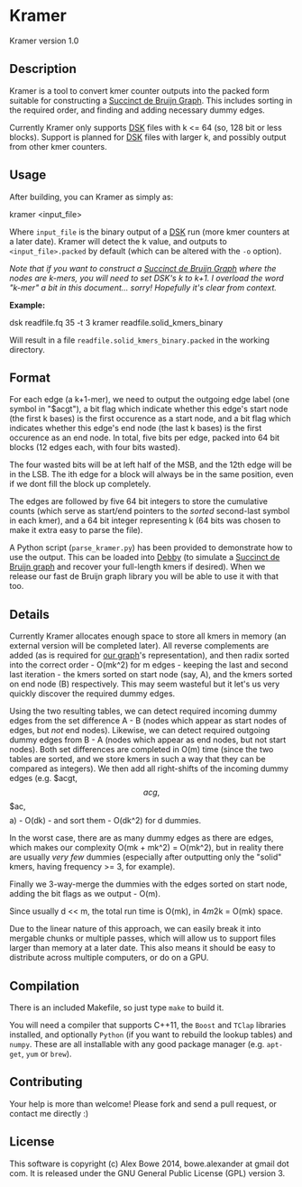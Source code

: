 # Kramer

Kramer version 1.0


## Description

Kramer is a tool to convert kmer counter outputs into the packed form suitable for constructing a
[Succinct de Bruijn Graph][succ]. This includes sorting in the required order, and finding and
adding necessary dummy edges.

Currently Kramer only supports [DSK][dsk] files with k <= 64 (so, 128 bit or less blocks).
Support is planned for [DSK][dsk] files with larger k, and possibly output from other kmer
counters.


## Usage

After building, you can Kramer as simply as:

  kramer <input_file>

Where `input_file` is the binary output of a [DSK][dsk] run (more kmer counters at a later date).
Kramer will detect the k value, and outputs to `<input_file>.packed` by default (which can be altered
with the `-o` option).

*Note that if you want to construct a [Succinct de Bruijn Graph][succ] where the nodes are k-mers, you
will need to set DSK's k to k+1. I overload the word "k-mer" a bit in this document... sorry! Hopefully it's
clear from context.*

**Example:**

  dsk readfile.fq 35 -t 3
  kramer readfile.solid_kmers_binary

Will result in a file `readfile.solid_kmers_binary.packed` in the working directory.


## Format

For each edge (a k+1-mer), we need to output the outgoing edge label (one symbol in "$acgt"), a bit flag
which indicate whether this edge's start node (the first k bases) is the first occurence as a start node,
and a bit flag which indicates whether this edge's end node (the last k bases) is the first occurence as an
end node. In total, five bits per edge, packed into 64 bit blocks (12 edges each, with four bits wasted).

The four wasted bits will be at left half of the MSB, and the 12th edge will be in the LSB. The ith edge for a 
block will always be in the same position, even if we dont fill the block up completely.

The edges are followed by five 64 bit integers to store the cumulative counts (which serve as start/end pointers to
the *sorted* second-last symbol in each kmer), and a 64 bit integer representing k (64 bits was chosen to make it
extra easy to parse the file).

A Python script (`parse_kramer.py`) has been provided to demonstrate how to use the output. This can be loaded into
[Debby][debby] (to simulate a [Succinct de Bruijn graph][succ] and recover your full-length kmers if desired).
When we release our fast de Bruijn graph library you will be able to use it with that too.


## Details

Currently Kramer allocates enough space to store all kmers in memory (an external version will be completed later).
All reverse complements are added (as is required for [our graph][succ]'s representation), and then radix sorted into the
correct order - O(mk^2) for m edges - keeping the last and second last iteration - the kmers sorted on start node (say, A),
and the kmers sorted on end node (B) respectively. This may seem wasteful but it let's us very quickly discover the required dummy edges.

Using the two resulting tables, we can detect required incoming dummy edges from the set difference A - B (nodes which appear as start nodes
of edges, but *not* end nodes). Likewise, we can detect required outgoing dummy edges from B - A (nodes which appear as end nodes, but not start nodes).
Both set differences are completed in O(m) time (since the two tables are sorted, and we store kmers in such a way that they can be compared
as integers). We then add all right-shifts of the incoming dummy edges (e.g. $acgt, $$acg, $$$ac, $$$$a) - O(dk) - and sort them - O(dk^2) for d dummies.

In the worst case, there are as many dummy edges as there are edges, which makes our complexity O(mk + mk^2) = O(mk^2), but in reality
there are usually *very few* dummies (especially after outputting only the "solid" kmers, having frequency >= 3, for example).

Finally we 3-way-merge the dummies with the edges sorted on start node, adding the bit flags as we output - O(m).

Since usually d << m, the total run time is O(mk), in 4*m*2k = O(mk) space.

Due to the linear nature of this approach, we can easily break it into mergable chunks or multiple passes, which will allow us to
support files larger than memory at a later date. This also means it should be easy to distribute across multiple computers, or do
on a GPU.


## Compilation

There is an included Makefile, so just type `make` to build it.

You will need a compiler that supports C++11, the `Boost` and `TClap` libraries installed, and optionally `Python` (if you want to rebuild the lookup tables)
and `numpy`. These are all installable with any good package manager (e.g. `apt-get`, `yum` or `brew`).


## Contributing

Your help is more than welcome! Please fork and send a pull request, or contact me directly :)


## License

This software is copyright (c) Alex Bowe 2014, bowe.alexander at gmail dot com.
It is released under the GNU General Public License (GPL) version 3.


[dsk]: http://minia.genouest.org/dsk/
[succ]: http://alexbowe.com/succinct-debruijn-graphs
[debby]: http://github.com/alexbowe/debby

